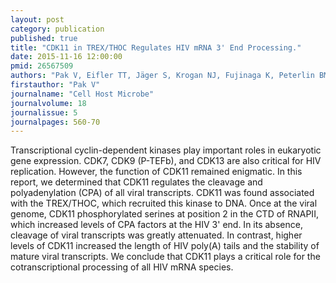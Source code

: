 ```yaml
---
layout: post
category: publication
published: true
title: "CDK11 in TREX/THOC Regulates HIV mRNA 3' End Processing."
date: 2015-11-16 12:00:00
pmid: 26567509
authors: "Pak V, Eifler TT, Jäger S, Krogan NJ, Fujinaga K, Peterlin BM"
firstauthor: "Pak V"
journalname: "Cell Host Microbe"
journalvolume: 18
journalissue: 5
journalpages: 560-70
---
```


Transcriptional cyclin-dependent kinases play important roles in eukaryotic gene expression. CDK7, CDK9 (P-TEFb), and CDK13 are also critical for HIV replication. However, the function of CDK11 remained enigmatic. In this report, we determined that CDK11 regulates the cleavage and polyadenylation (CPA) of all viral transcripts. CDK11 was found associated with the TREX/THOC, which recruited this kinase to DNA. Once at the viral genome, CDK11 phosphorylated serines at position 2 in the CTD of RNAPII, which increased levels of CPA factors at the HIV 3' end. In its absence, cleavage of viral transcripts was greatly attenuated. In contrast, higher levels of CDK11 increased the length of HIV poly(A) tails and the stability of mature viral transcripts. We conclude that CDK11 plays a critical role for the cotranscriptional processing of all HIV mRNA species.

